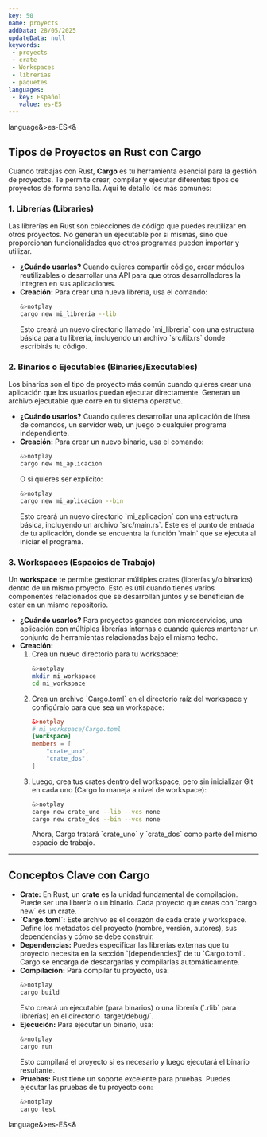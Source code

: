 ```yaml
---
key: 50
name: proyects
addData: 28/05/2025
updateData: null
keywords: 
 - proyects
 - crate
 - Workspaces
 - librerias
 - paquetes
languages:
 - key: Español
   value: es-ES
---
```

language&>es-ES<&
## Tipos de Proyectos en Rust con Cargo

Cuando trabajas con Rust, **Cargo** es tu herramienta esencial para la gestión de proyectos. Te permite crear, compilar y ejecutar diferentes tipos de proyectos de forma sencilla. Aquí te detallo los más comunes:

### 1. Librerías (Libraries)

Las librerías en Rust son colecciones de código que puedes reutilizar en otros proyectos. No generan un ejecutable por sí mismas, sino que proporcionan funcionalidades que otros programas pueden importar y utilizar.

* **¿Cuándo usarlas?** Cuando quieres compartir código, crear módulos reutilizables o desarrollar una API para que otros desarrolladores la integren en sus aplicaciones.
* **Creación:** Para crear una nueva librería, usa el comando:
    ```bash
    &>notplay
    cargo new mi_libreria --lib
    ```
    Esto creará un nuevo directorio llamado \`mi_libreria\` con una estructura básica para tu librería, incluyendo un archivo \`src/lib.rs\` donde escribirás tu código.

### 2. Binarios o Ejecutables (Binaries/Executables)

Los binarios son el tipo de proyecto más común cuando quieres crear una aplicación que los usuarios puedan ejecutar directamente. Generan un archivo ejecutable que corre en tu sistema operativo.

* **¿Cuándo usarlos?** Cuando quieres desarrollar una aplicación de línea de comandos, un servidor web, un juego o cualquier programa independiente.
* **Creación:** Para crear un nuevo binario, usa el comando:
    ```bash
    &>notplay
    cargo new mi_aplicacion
    ```
    O si quieres ser explícito:
    ```bash
    &>notplay
    cargo new mi_aplicacion --bin
    ```
    Esto creará un nuevo directorio \`mi_aplicacion\` con una estructura básica, incluyendo un archivo \`src/main.rs\`. Este es el punto de entrada de tu aplicación, donde se encuentra la función \`main\` que se ejecuta al iniciar el programa.

### 3. Workspaces (Espacios de Trabajo)

Un **workspace** te permite gestionar múltiples crates (librerías y/o binarios) dentro de un mismo proyecto. Esto es útil cuando tienes varios componentes relacionados que se desarrollan juntos y se benefician de estar en un mismo repositorio.

* **¿Cuándo usarlos?** Para proyectos grandes con microservicios, una aplicación con múltiples librerías internas o cuando quieres mantener un conjunto de herramientas relacionadas bajo el mismo techo.
* **Creación:**
    1.  Crea un nuevo directorio para tu workspace:
        ```bash
        &>notplay
        mkdir mi_workspace
        cd mi_workspace
        ```
    2.  Crea un archivo \`Cargo.toml\` en el directorio raíz del workspace y configúralo para que sea un workspace:
        ```toml
        &>notplay
        # mi_workspace/Cargo.toml
        [workspace]
        members = [
            "crate_uno",
            "crate_dos",
        ]
        ```
    3.  Luego, crea tus crates dentro del workspace, pero sin inicializar Git en cada uno (Cargo lo maneja a nivel de workspace):
        ```bash
        &>notplay
        cargo new crate_uno --lib --vcs none
        cargo new crate_dos --bin --vcs none
        ```
        Ahora, Cargo tratará \`crate_uno\` y \`crate_dos\` como parte del mismo espacio de trabajo.

---

## Conceptos Clave con Cargo

* **Crate:** En Rust, un **crate** es la unidad fundamental de compilación. Puede ser una librería o un binario. Cada proyecto que creas con \`cargo new\` es un crate.
* **\`Cargo.toml\`:** Este archivo es el corazón de cada crate y workspace. Define los metadatos del proyecto (nombre, versión, autores), sus dependencias y cómo se debe construir.
* **Dependencias:** Puedes especificar las librerías externas que tu proyecto necesita en la sección \`[dependencies]\` de tu \`Cargo.toml\`. Cargo se encarga de descargarlas y compilarlas automáticamente.
* **Compilación:** Para compilar tu proyecto, usa:
    ```bash
    &>notplay
    cargo build
    ```
    Esto creará un ejecutable (para binarios) o una librería (\`.rlib\` para librerías) en el directorio \`target/debug/\`.
* **Ejecución:** Para ejecutar un binario, usa:
    ```bash
    &>notplay
    cargo run
    ```
    Esto compilará el proyecto si es necesario y luego ejecutará el binario resultante.
* **Pruebas:** Rust tiene un soporte excelente para pruebas. Puedes ejecutar las pruebas de tu proyecto con:
    ```bash
    &>notplay
    cargo test
    ```
language&>es-ES<&